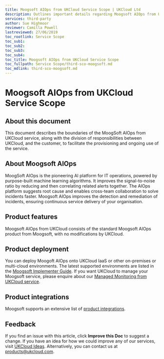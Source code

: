 ```yaml
---
title: Moogsoft AIOps from UKCloud Service Scope | UKCloud Ltd
description: Outlines important details regarding Moogsoft AIOps from UKCloud
services: third-party
author: Sue Highmoor
reviewer: Camilla Powell
lastreviewed: 27/06/2019
toc_rootlink: Service Scope
toc_sub1: 
toc_sub2:
toc_sub3:
toc_sub4:
toc_title: Moogsoft AIOps from UKCloud Service Scope
toc_fullpath: Service Scope/third-sco-moogsoft.md
toc_mdlink: third-sco-moogsoft.md
---
```


# Moogsoft AIOps from UKCloud Service Scope

## About this document

This document describes the boundaries of the MoogSoft AIOps from UKCloud service, along with the division of responsibilities between UKCloud, and the customer, to facilitate the provisioning and ongoing use of the service.

## About Moogsoft AIOps

MoogSoft AIOps is the pioneering AI platform for IT operations, powered by purpose-built machine learning algorithms. It improves the signal-to-noise ratio by reducing and then correlating related alerts together. The AIOps platform suggests root cause and enables cross-team collaboration to solve incidents faster. Moogsoft AIOps improves the detection and remediation of incidents, ensuring continuous service delivery of your organisation.

## Product features

Moogsoft AIOps from UKCloud consists of the standard Moogsoft AIOps product from Moogsoft, with no modifications by UKCloud.

## Product deployment

You can deploy Moogoft AIOps onto UKCloud IaaS or other on-premises or multi-cloud environments. The latest supported environments are listed in the [Moogsoft Implementer Guide](https://docs.moogsoft.com/en/implementer-guide.html). If you want UKCloud to manage your Moogsoft service, please enquire about our [Managed Monitoring from UKCloud service](../managed-services/man-sd-monitoring.md).

## Product integrations

Moogsoft supports an extensive list of [product integrations](https://docs.moogsoft.com/en/integrations.html).

## Feedback

If you find an issue with this article, click **Improve this Doc** to suggest a change. If you have an idea for how we could improve any of our services, visit [UKCloud Ideas](https://ideas.ukcloud.com). Alternatively, you can contact us at <products@ukcloud.com>.
